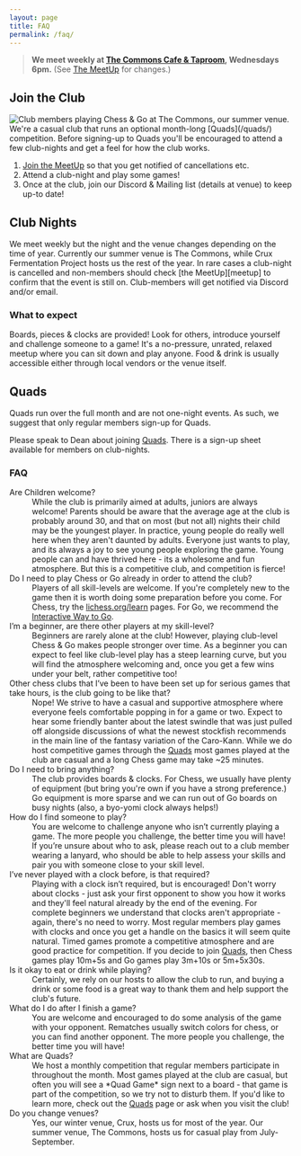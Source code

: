 ```yaml
---
layout: page
title: FAQ
permalink: /faq/
---
```

<!---
> **We meet weekly at <a href="https://goo.gl/maps/xtNfqUNEgyt6JbQCA">Crux Fermentation Project</a>,
> Wednesdays 6pm.** (See [the MeetUp][meetup] for changes.)
--->
> **We meet weekly at <a href="https://maps.app.goo.gl/jCARdSFEpujv4Z4w6">The Commons Cafe &amp; Taproom</a>,
> Wednesdays 6pm.** (See <a href="https://www.meetup.com/central-oregon-chess/">The MeetUp</a> for changes.)

## Join the Club
<img class="page-context-right" title="Club members playing Chess & Go at The Commons, our summer venue." src="/assets/images/photos/2022-06-the-commons.jpg">
We're a casual club that runs an optional month-long [Quads](/quads/) competition.
Before signing-up to Quads you'll be encouraged to attend a few club-nights
and get a feel for how the club works.

1.  [Join the MeetUp](https://www.meetup.com/central-oregon-chess/) so that you get notified of cancellations etc.
2.  Attend a club-night and play some games!
3.  Once at the club, join our Discord &amp; Mailing list (details at venue) to keep up-to date!


## Club Nights
We meet weekly but the night and the venue changes depending on the time of
year. Currently our summer venue is The Commons, while Crux Fermentation Project hosts us the rest of the year. In rare cases a club-night is cancelled and non-members should check
[the MeetUp][meetup] to confirm that the event is still on. Club-members
will get notified via Discord and/or email.


### What to expect
Boards, pieces &amp; clocks are provided! Look for others, introduce yourself
and challenge someone to a game! It's a no-pressure, unrated, relaxed meetup
where you can sit down and play anyone. Food & drink is usually accessible
either through local vendors or the venue itself.


## Quads
Quads run over the full month and are not one-night events. As such, we suggest
that only regular members sign-up for Quads.

Please speak to Dean about joining [Quads](/quads/). There is a sign-up sheet
available for members on club-nights.


<h3>FAQ</h3>
<dl>
<dt>Are Children welcome?<dt>
<dd>While the club is primarily aimed at adults, juniors are always welcome! Parents should be aware that the average age at the club is probably around 30, and that on most (but not all) nights their child may be the youngest player. In practice, young people do really well here when they aren't daunted by adults. Everyone just wants to play, and its always a joy to see young people exploring the game. Young people can and have thrived here - its a wholesome and fun atmosphere. But this is a competitive club, and competition is fierce!</dd>
<dt>Do I need to play Chess or Go already in order to attend the club? </dt>
<dd>Players of all skill-levels are welcome. If you're completely new to the game then it is worth doing some preparation before you come. For Chess, try the <a href="https://lichess.org/learn">lichess.org/learn</a> pages. For Go, we recommend the <a href="https://way-to-go.gitlab.io/">Interactive Way to Go</a>.</dd>
<dt>I’m a beginner, are there other players at my skill-level?</dt>
<dd>Beginners are rarely alone at the club! However, playing club-level Chess & Go makes people stronger over time. As a beginner you can expect to feel like club-level play has a steep learning curve, but you will find the atmosphere welcoming and, once you get a few wins under your belt, rather competitive too!</dd>
<dt>Other chess clubs that I’ve been to have been set up for serious games that take hours, is the club going to be like that? </dt>
<dd>Nope! We strive to have a casual and supportive atmosphere where everyone feels comfortable popping in for a game or two. Expect to hear some friendly banter about the latest swindle that was just pulled off alongside discussions of what the newest stockfish recommends in the main line of the fantasy variation of the Caro-Kann. While we do host competitive games through the <a href="/quads/">Quads</a> most games played at the club are casual and a long Chess game may take ~25 minutes.</dd>
<dt>Do I need to bring anything? </dt>
<dd>The club provides boards & clocks. For Chess, we usually have plenty of equipment (but bring you're own if you have a strong preference.) Go equipment is more sparse and we can run out of Go boards on busy nights (also, a byo-yomi clock always helps!)</dd>
<dt>How do I find someone to play? </dt>
<dd>You are welcome to challenge anyone who isn’t currently playing a game. The more people you challenge, the better time you will have! If you’re unsure about who to ask, please reach out to a club member wearing a lanyard, who should be able to help assess your skills and pair you with someone close to your skill level.</dd>
<dt>I’ve never played with a clock before, is that required? </dt>
<dd>Playing with a clock isn’t required, but is encouraged! Don't worry about clocks - just ask your first opponent to show you how it works and they'll feel natural already by the end of the evening. For complete beginners we understand that clocks aren't appropriate - again, there's no need to worry. Most regular members play games with clocks and once you get a handle on the basics it will seem quite natural. Timed games promote a competitive atmosphere and are good practice for competition. If you decide to join <a href="/quads/">Quads</a>, then Chess games play 10m+5s and Go games play 3m+10s or 5m+5x30s.</dd>
<dt>Is it okay to eat or drink while playing? </dt>
<dd>Certainly, we rely on our hosts to allow the club to run, and buying a drink or some food is a great way to thank them and help support the club's future.</dd>
<dt>What do I do after I finish a game? </dt>
<dd>You are welcome and encouraged to do some analysis of the game with your opponent. Rematches usually switch colors for chess, or you can find another opponent. The more people you challenge, the better time you will have!</dd>
<dt>What are Quads? </dt>
<dd>We host a monthly competition that regular members participate in throughout the month. Most games played at the club are casual, but often you will see a *Quad Game* sign next to a board - that game is part of the competition, so we try not to disturb them. If you'd like to learn more, check out the <a href="/quads/">Quads</a> page or ask when you visit the club!</dd>
<dt>Do you change venues?</dt>
<dd>Yes, our winter venue, Crux, hosts us for most of the year. Our summer venue, The Commons, hosts us for casual play from July-September.</dd>

